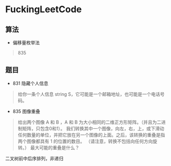 # FuckingLeetCode

算法
-----
- 偏移量枚举法
> 835


题目
------
- 831 隐藏个人信息
> 给你一条个人信息 string S，它可能是一个邮箱地址，也可能是一个电话号码。
- 835 图像重叠 
> 给出两个图像 A 和 B ，A 和 B 为大小相同的二维正方形矩阵。（并且为二进制矩阵，只包含0和1）。
  我们转换其中一个图像，向左，右，上，或下滑动任何数量的单位，并把它放在另一个图像的上面。之后，该转换的重叠是指两个图像都具有 1 的位置的数目。
  （请注意，转换不包括向任何方向旋转。）
  最大可能的重叠是什么？



二叉树前中后序排列，非递归
